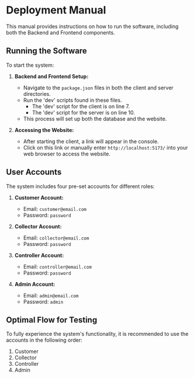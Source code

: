 # Deployment Manual

This manual provides instructions on how to run the software, including both the Backend and Frontend components.

## Running the Software

To start the system:

1. **Backend and Frontend Setup:**
    - Navigate to the `package.json` files in both the client and server directories.
    - Run the 'dev' scripts found in these files.
        - The 'dev' script for the client is on line 7.
        - The 'dev' script for the server is on line 10.
    - This process will set up both the database and the website.

2. **Accessing the Website:**
    - After starting the client, a link will appear in the console.
    - Click on this link or manually enter `http://localhost:5173/` into your web browser to access the website.

## User Accounts

The system includes four pre-set accounts for different roles:

1. **Customer Account:**
    - Email: `customer@email.com`
    - Password: `password`

2. **Collector Account:**
    - Email: `collector@email.com`
    - Password: `password`

3. **Controller Account:**
    - Email: `controller@email.com`
    - Password: `password`

4. **Admin Account:**
    - Email: `admin@email.com`
    - Password: `admin`

## Optimal Flow for Testing

To fully experience the system's functionality, it is recommended to use the accounts in the following order:
1. Customer
2. Collector
3. Controller
4. Admin